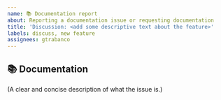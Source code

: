 ```yaml
---
name: 📚 Documentation report
about: Reporting a documentation issue or requesting documentation
title: 'Discussion: <add some descriptive text about the feature>'
labels: discuss, new feature
assignees: gtrabanco
---
```


## 📚 Documentation

(A clear and concise description of what the issue is.)